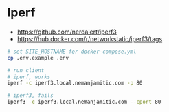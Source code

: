 
# Iperf

- https://github.com/nerdalert/iperf3
- https://hub.docker.com/r/networkstatic/iperf3/tags


```bash
# set SITE_HOSTNAME for docker-compose.yml
cp .env.example .env

# run client
# iperf, works
iperf -c iperf3.local.nemanjamitic.com -p 80

# iperf3, fails
iperf3 -c iperf3.local.nemanjamitic.com --cport 80

```